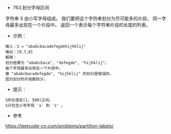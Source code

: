 - 763.划分字母区间

字符串 S 由小写字母组成。
我们要把这个字符串划分为尽可能多的片段，
同一字母最多出现在一个片段中。
返回一个表示每个字符串片段的长度的列表。

- 示例：

```
输入：S = "ababcbacadefegdehijhklij"
输出：[9,7,8]
解释：
划分结果为 "ababcbaca", "defegde", "hijhklij"。
每个字母最多出现在一个片段中。
像 "ababcbacadefegde", "hijhklij" 的划分是错误的，
因为划分的片段数较少。

```

- 提示：

```
S的长度在[1, 500]之间。
S只包含小写字母 'a' 到 'z' 。
```

- 参考

https://leetcode-cn.com/problems/partition-labels/
